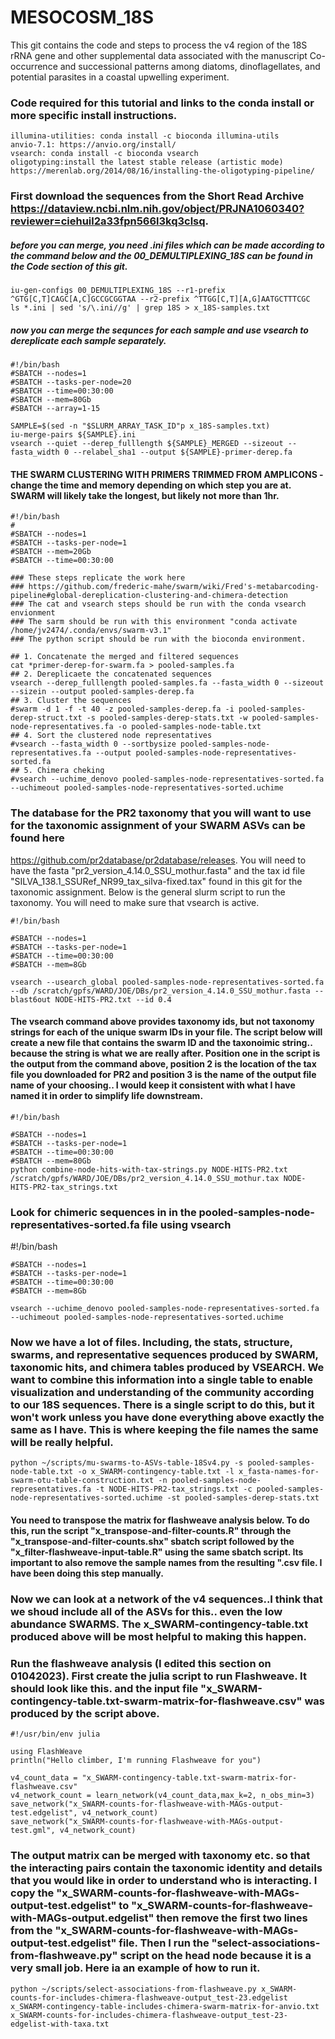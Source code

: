 # MESOCOSM_18S
This git contains the code and steps to process the v4 region of the 18S rRNA gene and other supplemental data associated with the manuscript Co-occurrence and successional patterns among diatoms, dinoflagellates, and potential parasites in a coastal upwelling experiment. 

### Code required for this tutorial and links to the conda install or more specific install instructions. 
    illumina-utilities: conda install -c bioconda illumina-utils
    anvio-7.1: https://anvio.org/install/
    vsearch: conda install -c bioconda vsearch
    oligotyping:install the latest stable release (artistic mode) https://merenlab.org/2014/08/16/installing-the-oligotyping-pipeline/

### First download the sequences from the Short Read Archive https://dataview.ncbi.nlm.nih.gov/object/PRJNA1060340?reviewer=ciehuil2a33fpn566l3kq3clsq. 

##### before you can merge, you need .ini files which can be made according to the command below and the 00_DEMULTIPLEXING_18S can be found in the Code section of this git. 

    iu-gen-configs 00_DEMULTIPLEXING_18S --r1-prefix ^GTG[C,T]CAGC[A,C]GCCGCGGTAA --r2-prefix ^TTGG[C,T][A,G]AATGCTTTCGC
    ls *.ini | sed 's/\.ini//g' | grep 18S > x_18S-samples.txt
    
##### now you can merge the sequnces for each sample and use vsearch to dereplicate each sample separately. 

    #!/bin/bash
    #SBATCH --nodes=1
    #SBATCH --tasks-per-node=20
    #SBATCH --time=00:30:00
    #SBATCH --mem=80Gb
    #SBATCH --array=1-15

    SAMPLE=$(sed -n "$SLURM_ARRAY_TASK_ID"p x_18S-samples.txt)
    iu-merge-pairs ${SAMPLE}.ini
    vsearch --quiet --derep_fulllength ${SAMPLE}_MERGED --sizeout --fasta_width 0 --relabel_sha1 --output ${SAMPLE}-primer-derep.fa
    
   

#### THE SWARM CLUSTERING WITH PRIMERS TRIMMED FROM AMPLICONS - change the time and memory depending on which step you are at. SWARM will likely take the longest, but likely not more than 1hr.
    #!/bin/bash
    #
    #SBATCH --nodes=1
    #SBATCH --tasks-per-node=1
    #SBATCH --mem=20Gb
    #SBATCH --time=00:30:00

    ### These steps replicate the work here
    ### https://github.com/frederic-mahe/swarm/wiki/Fred's-metabarcoding-pipeline#global-dereplication-clustering-and-chimera-detection
    ### The cat and vsearch steps should be run with the conda vsearch envionment 
    ### The sarm should be run with this environment "conda activate /home/jv2474/.conda/envs/swarm-v3.1"
    ### The python script should be run with the bioconda environment.

    ## 1. Concatenate the merged and filtered sequences
    cat *primer-derep-for-swarm.fa > pooled-samples.fa
    ## 2. Dereplicaete the concatenated sequences
    vsearch --derep_fulllength pooled-samples.fa --fasta_width 0 --sizeout --sizein --output pooled-samples-derep.fa
    ## 3. Cluster the sequences
    #swarm -d 1 -f -t 40 -z pooled-samples-derep.fa -i pooled-samples-derep-struct.txt -s pooled-samples-derep-stats.txt -w pooled-samples-node-representatives.fa -o pooled-samples-node-table.txt
    ## 4. Sort the clustered node representatives
    #vsearch --fasta_width 0 --sortbysize pooled-samples-node-representatives.fa --output pooled-samples-node-representatives-sorted.fa
    ## 5. Chimera cheking
    #vsearch --uchime_denovo pooled-samples-node-representatives-sorted.fa --uchimeout pooled-samples-node-representatives-sorted.uchime

### The database for the PR2 taxonomy that you will want to use for the taxonomic assignment of your SWARM ASVs can be found here
https://github.com/pr2database/pr2database/releases.  You will need to have the fasta "pr2_version_4.14.0_SSU_mothur.fasta" and the tax id file "SILVA_138.1_SSURef_NR99_tax_silva-fixed.tax" found in this git for the taxonomic assignment. Below is the general slurm script to run the taxonomy. You will need to make sure that vsearch is active. 

    #!/bin/bash

    #SBATCH --nodes=1
    #SBATCH --tasks-per-node=1
    #SBATCH --time=00:30:00
    #SBATCH --mem=8Gb

    vsearch --usearch_global pooled-samples-node-representatives-sorted.fa --db /scratch/gpfs/WARD/JOE/DBs/pr2_version_4.14.0_SSU_mothur.fasta --blast6out NODE-HITS-PR2.txt --id 0.4
    
 #### The vsearch command above provides taxonomy ids, but not taxonomy strings for each of the unique swarm IDs in your file. The script below will create a new file that contains the swarm ID and the taxonoimic string.. because the string is what we are really after. Position one in the script is the output from the command above, position 2 is the location of the tax file you downloaded for PR2 and position 3 is the name of the output file name of your choosing.. I would keep it consistent with what I have named it in order to simplify life downstream. 
 
    #!/bin/bash

    #SBATCH --nodes=1
    #SBATCH --tasks-per-node=1
    #SBATCH --time=00:30:00
    #SBATCH --mem=80Gb
    python combine-node-hits-with-tax-strings.py NODE-HITS-PR2.txt /scratch/gpfs/WARD/JOE/DBs/pr2_version_4.14.0_SSU_mothur.tax NODE-HITS-PR2-tax_strings.txt
    
### Look for chimeric sequences in in the pooled-samples-node-representatives-sorted.fa file using vsearch

 #!/bin/bash

    #SBATCH --nodes=1
    #SBATCH --tasks-per-node=1
    #SBATCH --time=00:30:00
    #SBATCH --mem=8Gb
    
    vsearch --uchime_denovo pooled-samples-node-representatives-sorted.fa --uchimeout pooled-samples-node-representatives-sorted.uchime
    
### Now we have a lot of files. Including, the stats, structure, swarms, and representative sequences produced by SWARM, taxonomic hits, and chimera tables produced by VSEARCH. We want to combine this information into a single table to enable visualization and understanding of the community according to our 18S sequences. There is a single script to do this, but it won't work unless you have done everything above exactly the same as I have. This is where keeping the file names the same will be really helpful. 


    python ~/scripts/mu-swarms-to-ASVs-table-18Sv4.py -s pooled-samples-node-table.txt -o x_SWARM-contingency-table.txt -l x_fasta-names-for-swarm-otu-table-construction.txt -n pooled-samples-node-representatives.fa -t NODE-HITS-PR2-tax_strings.txt -c pooled-samples-node-representatives-sorted.uchime -st pooled-samples-derep-stats.txt
    
#### You need to transpose the matrix for flashweave analysis below. To do this, run the script "x_transpose-and-filter-counts.R" through the "x_transpose-and-filter-counts.shx" sbatch script followed by the "x_filter-flashweave-input-table.R" using the same sbatch script. Its important to also remove the sample names from the resulting ".csv file. I have been doing this step manually. 


### Now we can look at a network of the v4 sequences..I think that we shoud include all of the ASVs for this.. even the low abundance SWARMS. The x_SWARM-contingency-table.txt produced above will be most helpful to making this happen. 
### Run the flashweave analysis (I edited this section on 01042023). First create the julia script to run Flashweave. It should look like this. and the input file "x_SWARM-contingency-table.txt-swarm-matrix-for-flashweave.csv" was produced by the script above. 

    #!/usr/bin/env julia
                    
    using FlashWeave
    println("Hello climber, I'm running Flashweave for you")
                                                                                    
    v4_count_data = "x_SWARM-contingency-table.txt-swarm-matrix-for-flashweave.csv"
    v4_network_count = learn_network(v4_count_data,max_k=2, n_obs_min=3)
    save_network("x_SWARM-counts-for-flashweave-with-MAGs-output-test.edgelist", v4_network_count)                                            
    save_network("x_SWARM-counts-for-flashweave-with-MAGs-output-test.gml", v4_network_count)

### The output matrix can be merged with taxonomy etc. so that the interacting pairs contain the taxonomic identity and details that you would like in order to understand who is interacting. I copy the "x_SWARM-counts-for-flashweave-with-MAGs-output-test.edgelist" to "x_SWARM-counts-for-flashweave-with-MAGs-output.edgelist" then remove the first two lines from the "x_SWARM-counts-for-flashweave-with-MAGs-output-test.edgelist" file. Then I run the "select-associations-from-flashweave.py" script on the head node because it is a very small job. Here ia an example of how to run it.

    python ~/scripts/select-associations-from-flashweave.py x_SWARM-counts-for-includes-chimera-flashweave-output_test-23.edgelist x_SWARM-contingency-table-includes-chimera-swarm-matrix-for-anvio.txt x_SWARM-counts-for-includes-chimera-flashweave-output_test-23-edgelist-with-taxa.txt
    
    
    
 
    

    

